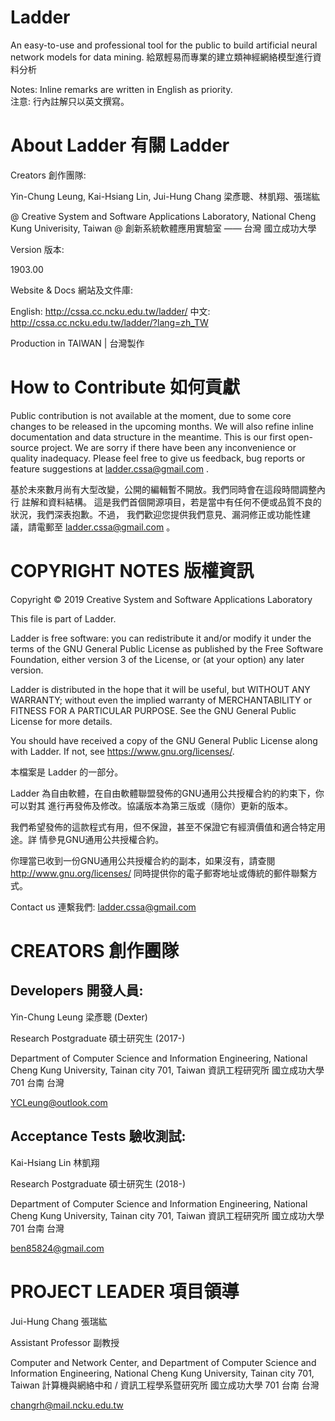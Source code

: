# Ladder

An easy-to-use and professional tool for the public to build artificial neural network models for data mining.
給眾輕易而專業的建立類神經網絡模型進行資料分析

Notes: Inline remarks are written in English as priority.<br/>
注意: 行內註解只以英文撰寫。


# About Ladder 有關 Ladder

  Creators 創作團隊: 

  Yin-Chung Leung, Kai-Hsiang Lin, Jui-Hung Chang
  梁彥聰、林凱翔、張瑞紘

  @ Creative System and Software Applications Laboratory, National Cheng Kung Univerisity, Taiwan
  @ 創新系統軟體應用實驗室 —— 台灣 國立成功大學

  Version 版本:

  1903.00

  Website & Docs 網站及文件庫:

  English:    http://cssa.cc.ncku.edu.tw/ladder/
  中文:       http://cssa.cc.ncku.edu.tw/ladder/?lang=zh_TW

  Production in TAIWAN | 台灣製作
        

# How to Contribute 如何貢獻

  Public contribution is not available at the moment, due to some core
  changes to be released in the upcoming months. We will also refine
  inline documentation and data structure in the meantime.
  This is our first open-source project. We are sorry if there have
  been any inconvenience or quality inadequacy. Please feel free to 
  give us feedback, bug reports or feature suggestions at 
  ladder.cssa@gmail.com .
  
  基於未來數月尚有大型改變，公開的編輯暫不開放。我們同時會在這段時間調整內行
  註解和資料結構。
  這是我們首個開源項目，若是當中有任何不便或品質不良的狀況，我們深表抱歉。不過，
  我們歡迎您提供我們意見、漏洞修正或功能性建議，請電郵至 ladder.cssa@gmail.com 。


# COPYRIGHT NOTES 版權資訊

  Copyright © 2019 Creative System and Software Applications Laboratory

  This file is part of Ladder.

  Ladder is free software: you can redistribute it and/or modify
  it under the terms of the GNU General Public License as published by
  the Free Software Foundation, either version 3 of the License, or
  (at your option) any later version.

  Ladder is distributed in the hope that it will be useful,
  but WITHOUT ANY WARRANTY; without even the implied warranty of
  MERCHANTABILITY or FITNESS FOR A PARTICULAR PURPOSE.  See the
  GNU General Public License for more details.

  You should have received a copy of the GNU General Public License
  along with Ladder.  If not, see <https://www.gnu.org/licenses/>.

  本檔案是 Ladder 的一部分。

  Ladder 為自由軟體，在自由軟體聯盟發佈的GNU通用公共授權合約的約束下，你可以對其
  進行再發佈及修改。協議版本為第三版或（隨你）更新的版本。

  我們希望發佈的這款程式有用，但不保證，甚至不保證它有經濟價值和適合特定用途。詳
  情參見GNU通用公共授權合約。

  你理當已收到一份GNU通用公共授權合約的副本，如果沒有，請查閱<http://www.gnu.org/licenses/> 
  同時提供你的電子郵寄地址或傳統的郵件聯繫方式。

  Contact us 連繫我們:  ladder.cssa@gmail.com


# CREATORS 創作團隊

## Developers  開發人員:

  Yin-Chung Leung 梁彥聰 (Dexter)

  Research Postgraduate 碩士研究生 (2017-)

  Department of Computer Science and Information Engineering, 
  National Cheng Kung University, 
  Tainan city 701,
  Taiwan 
  資訊工程研究所
  國立成功大學
  701 台南
  台灣

  YCLeung@outlook.com

## Acceptance Tests 驗收測試:

  Kai-Hsiang Lin 林凱翔

  Research Postgraduate 碩士研究生 (2018-)

  Department of Computer Science and Information Engineering, 
  National Cheng Kung University, 
  Tainan city 701,
  Taiwan 
  資訊工程研究所
  國立成功大學
  701 台南
  台灣

  ben85824@gmail.com


# PROJECT LEADER 項目領導

  Jui-Hung Chang 張瑞紘

  Assistant Professor 副教授

  Computer and Network Center, and Department of Computer Science and Information Engineering, 
  National Cheng Kung University, 
  Tainan city 701,
  Taiwan 
  計算機與網絡中和 / 資訊工程學系暨研究所
  國立成功大學
  701 台南
  台灣

  changrh@mail.ncku.edu.tw
